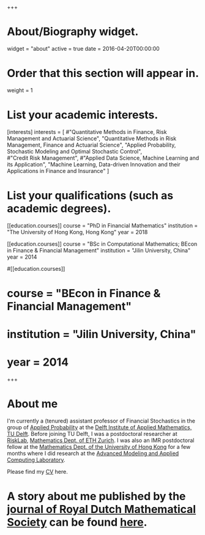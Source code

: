 +++
# About/Biography widget.
widget = "about"
active = true
date = 2016-04-20T00:00:00

# Order that this section will appear in.
weight = 1

# List your academic interests.
[interests]
  interests = [
   #"Quantitative Methods in Finance, Risk Management and Actuarial Science",
    "Quantitative Methods in Risk Management, Finance and Actuarial Science",
    "Applied Probability, Stochastic Modeling and Optimal Stochastic Control",   
    #"Credit Risk Management",
    #"Applied Data Science, Machine Learning and its Application",
    "Machine Learning, Data-driven Innovation and their Applications in Finance and Insurance"
  ]

# List your qualifications (such as academic degrees).
[[education.courses]]
  course = "PhD in Financial Mathematics"
  institution = "The University of Hong Kong, Hong Kong"
  year = 2018

[[education.courses]]
  course = "BSc in Computational Mathematics; BEcon in Finance & Financial Management"
  institution = "Jilin University, China"
  year = 2014

#[[education.courses]]
#  course = "BEcon in Finance & Financial Management"
#  institution = "Jilin University, China"
#  year = 2014
 
+++

# About me

I'm currently a (tenured) assistant professor of Financial Stochastics in the group of [Applied Probability](https://www.tudelft.nl/en/eemcs/the-faculty/departments/applied-mathematics/applied-probability) at the [Delft Institute of Applied Mathematics, TU Delft](https://www.tudelft.nl/en/eemcs/the-faculty/departments/applied-mathematics). Before joining TU Delft, I was a postdoctoral researcher at [RiskLab](https://risklab.ch), [Mathematics Dept. of ETH Zurich](https://math.ethz.ch). I was also an IMR postdoctoral fellow at the [Mathematics Dept. of the University of Hong Kong](http://www.math.hku.hk) for a few months where I did research at the [Advanced Modeling and Applied Computing Laboratory](http://hkumath.hku.hk/~wkc/amacl.htm).  

<!--
In December of 2018, I graduated with PhD degree in Financial Mathematics from the University of Hong Kong under the supervision of Professor [Wai-Ki Ching](http://hkumath.hku.hk/~wkc/). Previously, I obtained my double Bachelor's degrees in [Computational Mathematics](http://math.jlu.edu.cn/index.htm) and [Finance](http://jjxy.jlu.edu.cn/english/Faculty/#) respectively from Jilin University, China in July of 2014. 

My research areas include stochastic modeling, mathematical finance and insurance, applied probability, operations research and management science. I have also developed interest in some other areas such as applied data science and statistical learning, etc. 
-->

Please find my [CV](files/cv.pdf) here.

# A story about me published by the [journal of Royal Dutch Mathematical Society](https://www.nieuwarchief.nl/serie5/toonnummer.php?deel=24&nummer=3&taal=1) can be found [here](files/mystory.pdf).
